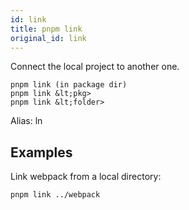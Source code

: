 ```yaml
---
id: link
title: pnpm link
original_id: link
---
```


Connect the local project to another one.

```text
pnpm link (in package dir)
pnpm link &lt;pkg>
pnpm link &lt;folder>
```

Alias: ln

## Examples

Link webpack from a local directory:

```sh
pnpm link ../webpack
```

